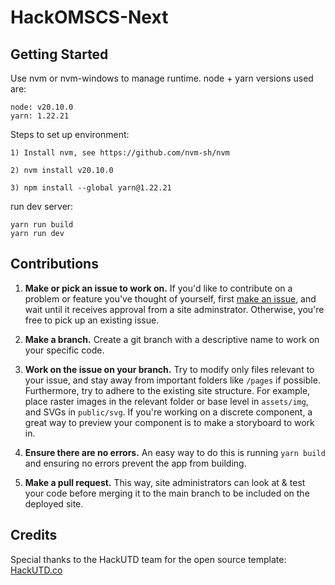# HackOMSCS-Next

## Getting Started

Use nvm or nvm-windows to manage runtime. node + yarn versions used are:
 
    node: v20.10.0
    yarn: 1.22.21

Steps to set up environment:

    1) Install nvm, see https://github.com/nvm-sh/nvm
    
    2) nvm install v20.10.0
    
    3) npm install --global yarn@1.22.21

run dev server:

    yarn run build
    yarn run dev

## Contributions

1. **Make or pick an issue to work on.** If you'd like to contribute on a problem or feature you've thought of yourself, first [make an issue](https://github.com/vishrut-goel/omscs-hackathon), and wait until it receives approval from a site adminstrator. Otherwise, you're free to pick up an existing issue.

2. **Make a branch.** Create a git branch with a descriptive name to work on your specific code.

3. **Work on the issue on your branch.** Try to modify only files relevant to your issue, and stay away from important folders like `/pages` if possible. Furthermore, try to adhere to the existing site structure. For example, place raster images in the relevant folder or base level in `assets/img`, and SVGs in `public/svg`. If you're working on a discrete component, a great way to preview your component is to make a storyboard to work in.

4. **Ensure there are no errors.** An easy way to do this is running `yarn build` and ensuring no errors prevent the app from building.

5. **Make a pull request.** This way, site administrators can look at & test your code before merging it to the main branch to be included on the deployed site.

## Credits

Special thanks to the HackUTD team for the open source template: [HackUTD.co](https://hackutd.co/)
